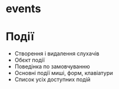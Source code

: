# events

# Події
- Створення і видалення слухачів
- Обєкт події
- Поведінка по замовчуванню
- Основні події миші, форм, клавіатури
- Список усіх доступних подій